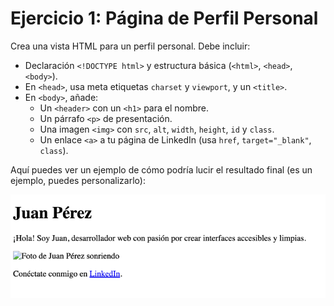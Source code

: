 # Ejercicio 1: Página de Perfil Personal

Crea una vista HTML para un perfil personal. Debe incluir:

- Declaración `<!DOCTYPE html>` y estructura básica (`<html>`, `<head>`, `<body>`).
- En `<head>`, usa meta etiquetas `charset` y `viewport`, y un `<title>`.
- En `<body>`, añade:
    - Un `<header>` con un `<h1>` para el nombre.
    - Un párrafo `<p>` de presentación.
    - Una imagen `<img>` con `src`, `alt`, `width`, `height`, `id` y `class`.
    - Un enlace `<a>` a tu página de LinkedIn (usa `href`, `target="_blank"`, `class`).

Aquí puedes ver un ejemplo de cómo podría lucir el resultado final (es un ejemplo, puedes personalizarlo):

![img.png](ResultadoEj1.png)